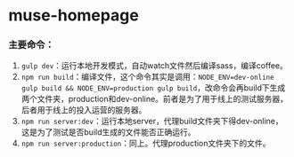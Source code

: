 muse-homepage
=====================================


### 主要命令：

1. `gulp dev`：运行本地开发模式，自动watch文件然后编译sass，编译coffee。
2. `npm run build`：编译文件，这个命令其实是调用：`NODE_ENV=dev-online gulp build && NODE_ENV=production gulp build`，改命令会再build下生成两个文件夹，production和dev-online。前者是为了用于线上的测试服务器，后者用于线上的投入运营的服务器。
3. `npm run server:dev`：运行本地server，代理build文件夹下得dev-online，这是为了测试是否build生成的文件能否正确运行。
4. `npm run server:production`：同上。代理production文件夹下的文件。